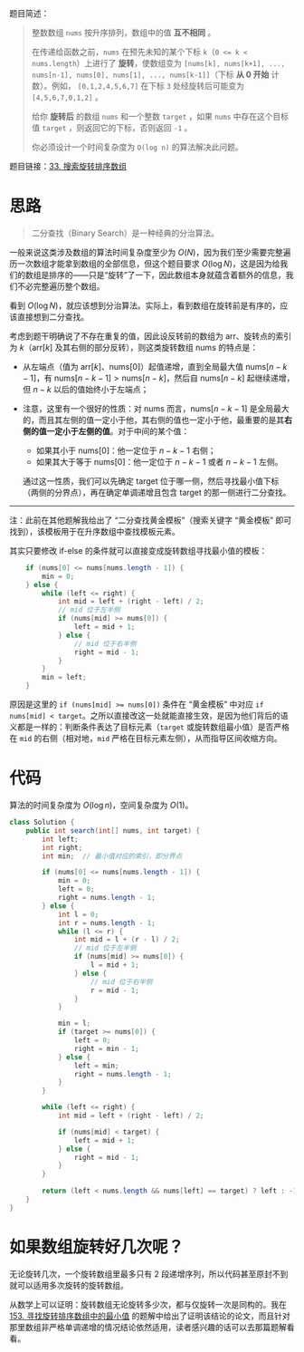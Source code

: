 题目简述：

> 整数数组 `nums` 按升序排列，数组中的值 **互不相同** 。
>
> 在传递给函数之前，`nums` 在预先未知的某个下标 `k`（`0 <= k < nums.length`）上进行了 **旋转**，使数组变为 `[nums[k], nums[k+1], ..., nums[n-1], nums[0], nums[1], ..., nums[k-1]]`（下标 **从 0 开始** 计数）。例如， `[0,1,2,4,5,6,7]` 在下标 `3` 处经旋转后可能变为 `[4,5,6,7,0,1,2]` 。
>
> 给你 **旋转后** 的数组 `nums` 和一个整数 `target` ，如果 `nums` 中存在这个目标值 `target` ，则返回它的下标，否则返回 `-1` 。
>
> 你必须设计一个时间复杂度为 `O(log n)` 的算法解决此问题。

题目链接：[33. 搜索旋转排序数组](https://leetcode.cn/problems/search-in-rotated-sorted-array/)

# 思路

> 二分查找（Binary Search）是一种经典的分治算法。

一般来说这类涉及数组的算法时间复杂度至少为 $O(N)$，因为我们至少需要完整遍历一次数组才能拿到数组的全部信息，但这个题目要求 $O(\log N)$，这是因为给我们的数组是排序的——只是“旋转”了一下，因此数组本身就蕴含着额外的信息，我们不必完整遍历整个数组。

看到 $O(\log N)$，就应该想到分治算法。实际上，看到数组在旋转前是有序的，应该直接想到二分查找。

考虑到题干明确说了不存在重复的值，因此设反转前的数组为 $\text{arr}$、旋转点的索引为 $k$（$\text{arr}[k]$ 及其右侧的部分反转），则这类旋转数组 $\text{nums}$ 的特点是：

- 从左端点（值为 $\text{arr}[k]$、$\text{nums}[0]$）起值递增，直到全局最大值 $\text{nums}[n-k-1]$，有 $\text{nums}[n-k-1]>\text{nums}[n-k]$，然后自 $\text{nums}[n-k]$ 起继续递增，但 $n-k$ 以后的值始终小于左端点；

- 注意，这里有一个很好的性质：对 $\text{nums}$ 而言，$\text{nums}[n-k-1]$ 是全局最大的，而且其左侧的值一定小于他，其右侧的值也一定小于他，最重要的是其**右侧的值一定小于左侧的值**。对于中间的某个值：

  - 如果其小于 $\text{nums}[0]$：他一定位于 $n-k-1$ 右侧；
  - 如果其大于等于 $\text{nums}[0]$：他一定位于 $n-k-1$ 或者 $n-k-1$ 左侧。

  通过这一性质，我们可以先确定 $\mathrm{target}$ 位于哪一侧，然后寻找最小值下标（两侧的分界点），再在确定单调递增且包含 $\mathrm{target}$ 的那一侧进行二分查找。

---

注：此前在其他题解我给出了 “二分查找黄金模板”（搜索关键字 “黄金模板” 即可找到），该模板用于在升序数组中查找模板元素。

其实只要修改 if-else 的条件就可以直接变成旋转数组寻找最小值的模板：

```java
    if (nums[0] <= nums[nums.length - 1]) {
        min = 0;
    } else {
        while (left <= right) {
            int mid = left + (right - left) / 2;
            // mid 位于左半侧
            if (nums[mid] >= nums[0]) {
                left = mid + 1;
            } else {
                // mid 位于右半侧
                right = mid - 1;
            }
        }
        min = left;
    }
```

原因是这里的 `if (nums[mid] >= nums[0])` 条件在 “黄金模板” 中对应 `if nums[mid] < target`。之所以直接改这一处就能直接生效，是因为他们背后的语义都是一样的：判断条件表达了目标元素（`target` 或旋转数组最小值）是否严格在 `mid` 的右侧（相对地，`mid` 严格在目标元素左侧），从而指导区间收缩方向。

# 代码

算法的时间复杂度为 $O(\log n)$，空间复杂度为 $O(1)$。

```java
class Solution {
    public int search(int[] nums, int target) {
        int left;
        int right;
        int min;  // 最小值对应的索引，即分界点

        if (nums[0] <= nums[nums.length - 1]) {
            min = 0;
            left = 0;
            right = nums.length - 1;
        } else {
            int l = 0;
            int r = nums.length - 1;
            while (l <= r) {
                int mid = l + (r - l) / 2;
                // mid 位于左半侧
                if (nums[mid] >= nums[0]) {
                    l = mid + 1;
                } else {
                    // mid 位于右半侧
                    r = mid - 1;
                }
            }

            min = l;
            if (target >= nums[0]) {
                left = 0;
                right = min - 1;
            } else {
                left = min;
                right = nums.length - 1;
            }
        }

        while (left <= right) {
            int mid = left + (right - left) / 2;

            if (nums[mid] < target) {
                left = mid + 1;
            } else {
                right = mid - 1;
            }
        }
        
        return (left < nums.length && nums[left] == target) ? left : -1;
    }
}
```

# 如果数组旋转好几次呢？

无论旋转几次，一个旋转数组里最多只有 2 段递增序列，所以代码甚至原封不到就可以适用多次旋转的旋转数组。

从数学上可以证明：旋转数组无论旋转多少次，都与仅旋转一次是同构的。我在 [153. 寻找旋转排序数组中的最小值](https://leetcode.cn/problems/find-minimum-in-rotated-sorted-array/) 的题解中给出了证明该结论的论文，而且针对那里数组非严格单调递增的情况结论依然适用，读者感兴趣的话可以去那篇题解看看。
